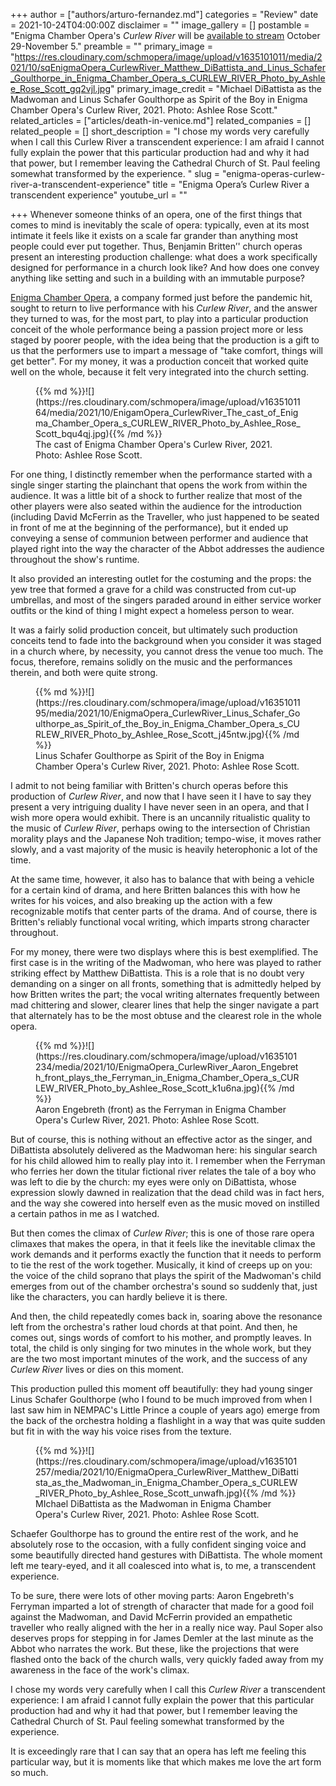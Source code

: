 +++
author = ["authors/arturo-fernandez.md"]
categories = "Review"
date = 2021-10-24T04:00:00Z
disclaimer = ""
image_gallery = []
postamble = "Enigma Chamber Opera's _Curlew River_ will be [available to stream](https://www.eventbrite.com/e/enigma-chamber-opera-presents-benjamin-brittens-curlew-river-tickets-180418415337) October 29-November 5."
preamble = ""
primary_image = "https://res.cloudinary.com/schmopera/image/upload/v1635101011/media/2021/10/sqEnigmaOpera_CurlewRiver_Matthew_DiBattista_and_Linus_Schafer_Goulthorpe_in_Enigma_Chamber_Opera_s_CURLEW_RIVER_Photo_by_Ashlee_Rose_Scott_gq2vjl.jpg"
primary_image_credit = "Michael DiBattista as the Madwoman and Linus Schafer Goulthorpe as Spirit of the Boy in Enigma Chamber Opera's Curlew River, 2021. Photo: Ashlee Rose Scott."
related_articles = ["articles/death-in-venice.md"]
related_companies = []
related_people = []
short_description = "I chose my words very carefully when I call this Curlew River a transcendent experience: I am afraid I cannot fully explain the power that this particular production had and why it had that power, but I remember leaving the Cathedral Church of St. Paul feeling somewhat transformed by the experience. "
slug = "enigma-operas-curlew-river-a-transcendent-experience"
title = "Enigma Opera’s Curlew River a transcendent experience"
youtube_url = ""

+++
Whenever someone thinks of an opera, one of the first things that comes to mind is inevitably the scale of opera: typically, even at its most intimate it feels like it exists on a scale far grander than anything most people could ever put together. Thus, Benjamin Britten’' church operas present an interesting production challenge: what does a work specifically designed for performance in a church look like? And how does one convey anything like setting and such in a building with an immutable purpose?

[Enigma Chamber Opera](https://www.facebook.com/enigmachamberopera/), a company formed just before the pandemic hit, sought to return to live performance with his _Curlew River_, and the answer they turned to was, for the most part, to play into a particular production conceit of the whole performance being a passion project more or less staged by poorer people, with the idea being that the production is a gift to us that the performers use to impart a message of "take comfort, things will get better". For my money, it was a production conceit that worked quite well on the whole, because it felt very integrated into the church setting.

<figure data-type="image">{{% md %}}![](https://res.cloudinary.com/schmopera/image/upload/v1635101164/media/2021/10/EnigamOpera_CurlewRiver_The_cast_of_Enigma_Chamber_Opera_s_CURLEW_RIVER_Photo_by_Ashlee_Rose_Scott_bqu4qj.jpg){{% /md %}}

<figcaption>The cast of Enigma Chamber Opera's Curlew River, 2021. Photo: Ashlee Rose Scott.</figcaption>

</figure>

For one thing, I distinctly remember when the performance started with a single singer starting the plainchant that opens the work from within the audience. It was a little bit of a shock to further realize that most of the other players were also seated within the audience for the introduction (including David McFerrin as the Traveller, who just happened to be seated in front of me at the beginning of the performance), but it ended up conveying a sense of communion between performer and audience that played right into the way the character of the Abbot addresses the audience throughout the show's runtime.

It also provided an interesting outlet for the costuming and the props: the yew tree that formed a grave for a child was constructed from cut-up umbrellas, and most of the singers paraded around in either service worker outfits or the kind of thing I might expect a homeless person to wear.

It was a fairly solid production conceit, but ultimately such production conceits tend to fade into the background when you consider it was staged in a church where, by necessity, you cannot dress the venue too much. The focus, therefore, remains solidly on the music and the performances therein, and both were quite strong.

<figure data-type="image">{{% md %}}![](https://res.cloudinary.com/schmopera/image/upload/v1635101195/media/2021/10/EnigmaOpera_CurlewRiver_Linus_Schafer_Goulthorpe_as_Spirit_of_the_Boy_in_Enigma_Chamber_Opera_s_CURLEW_RIVER_Photo_by_Ashlee_Rose_Scott_j45ntw.jpg){{% /md %}}

<figcaption>Linus Schafer Goulthorpe as Spirit of the Boy in Enigma Chamber Opera's Curlew River, 2021. Photo: Ashlee Rose Scott.</figcaption>

</figure>

I admit to not being familiar with Britten's church operas before this production of _Curlew River_, and now that I have seen it I have to say they present a very intriguing duality I have never seen in an opera, and that I wish more opera would exhibit. There is an uncannily ritualistic quality to the music of _Curlew River_, perhaps owing to the intersection of Christian morality plays and the Japanese Noh tradition; tempo-wise, it moves rather slowly, and a vast majority of the music is heavily heterophonic a lot of the time.

At the same time, however, it also has to balance that with being a vehicle for a certain kind of drama, and here Britten balances this with how he writes for his voices, and also breaking up the action with a few recognizable motifs that center parts of the drama. And of course, there is Britten's reliably functional vocal writing, which imparts strong character throughout.

For my money, there were two displays where this is best exemplified. The first case is in the writing of the Madwoman, who here was played to rather striking effect by Matthew DiBattista. This is a role that is no doubt very demanding on a singer on all fronts, something that is admittedly helped by how Britten writes the part; the vocal writing alternates frequently between mad chittering and slower, clearer lines that help the singer navigate a part that alternately has to be the most obtuse and the clearest role in the whole opera.

<figure data-type="image">{{% md %}}![](https://res.cloudinary.com/schmopera/image/upload/v1635101234/media/2021/10/EnigmaOpera_CurlewRiver_Aaron_Engebreth_front_plays_the_Ferryman_in_Enigma_Chamber_Opera_s_CURLEW_RIVER_Photo_by_Ashlee_Rose_Scott_k1u6na.jpg){{% /md %}}

<figcaption>Aaron Engebreth (front) as the Ferryman in Enigma Chamber Opera's Curlew River, 2021. Photo: Ashlee Rose Scott.</figcaption>

</figure>

But of course, this is nothing without an effective actor as the singer, and DiBattista absolutely delivered as the Madwoman here: his singular search for his child allowed him to really play into it. I remember when the Ferryman who ferries her down the titular fictional river relates the tale of a boy who was left to die by the church: my eyes were only on DiBattista, whose expression slowly dawned in realization that the dead child was in fact hers, and the way she cowered into herself even as the music moved on instilled a certain pathos in me as I watched.

But then comes the climax of _Curlew River_; this is one of those rare opera climaxes that makes the opera, in that it feels like the inevitable climax the work demands and it performs exactly the function that it needs to perform to tie the rest of the work together. Musically, it kind of creeps up on you: the voice of the child soprano that plays the spirit of the Madwoman's child emerges from out of the chamber orchestra's sound so suddenly that, just like the characters, you can hardly believe it is there.

And then, the child repeatedly comes back in, soaring above the resonance left from the orchestra's rather loud chords at that point. And then, he comes out, sings words of comfort to his mother, and promptly leaves. In total, the child is only singing for two minutes in the whole work, but they are the two most important minutes of the work, and the success of any _Curlew River_ lives or dies on this moment.

This production pulled this moment off beautifully: they had young singer Linus Schafer Goulthorpe (who I found to be much improved from when I last saw him in NEMPAC's Little Prince a couple of years ago) emerge from the back of the orchestra holding a flashlight in a way that was quite sudden but fit in with the way his voice rises from the texture.

<figure data-type="image">{{% md %}}![](https://res.cloudinary.com/schmopera/image/upload/v1635101257/media/2021/10/EnigmaOpera_CurlewRiver_Matthew_DiBattista_as_the_Madwoman_in_Enigma_Chamber_Opera_s_CURLEW_RIVER_Photo_by_Ashlee_Rose_Scott_unwafh.jpg){{% /md %}}

<figcaption>MIchael DiBattista as the Madwoman in Enigma Chamber Opera's Curlew River, 2021. Photo: Ashlee Rose Scott.</figcaption>

</figure>

Schaefer Goulthorpe has to ground the entire rest of the work, and he absolutely rose to the occasion, with a fully confident singing voice and some beautifully directed hand gestures with DiBattista. The whole moment left me teary-eyed, and it all coalesced into what is, to me, a transcendent experience.

To be sure, there were lots of other moving parts: Aaron Engebreth's Ferryman imparted a lot of strength of character that made for a good foil against the Madwoman, and David McFerrin provided an empathetic traveller who really aligned with the her in a really nice way. Paul Soper also deserves props for stepping in for James Demler at the last minute as the Abbot who narrates the work. But these, like the projections that were flashed onto the back of the church walls, very quickly faded away from my awareness in the face of the work's climax.

I chose my words very carefully when I call this _Curlew River_ a transcendent experience: I am afraid I cannot fully explain the power that this particular production had and why it had that power, but I remember leaving the Cathedral Church of St. Paul feeling somewhat transformed by the experience.

It is exceedingly rare that I can say that an opera has left me feeling this particular way, but it is moments like that which makes me love the art form so much.